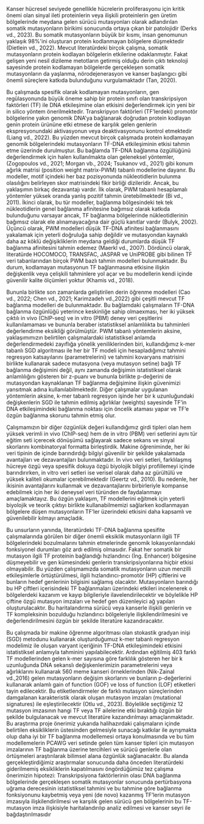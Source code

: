 Kanser hücresel seviyede genellikle hücrelerin proliferasyonu için kritik önemi olan sinyal ileti proteinlerin veya ilişkili proteinlerin gen üretim bölgelerinde meydana gelen sürücü mutasyonları olarak adlandırılan somatik mutasyonların birikimi sonucunda ortaya çıkan bir patolojidir (Derks vd., 2023). Bu somatik mutasyonların büyük bir kısmı, insan genomunun yaklaşık 98%'ini oluşturan protein kodlanmayan bölgelere düşmektedir (Dietlein vd., 2022). Mevcut literatürdeki birçok çalışma, somatik mutasyonların protein kodlayan bölgelerin etkilerine odaklanmıştır. Fakat gelişen yeni nesil dizileme metotların getirmiş olduğu derin çıktı teknoloji sayesinde protein kodlamayan bölgelerde gerçekleşen somatik mutasyonların da yaşlanma, nörodejenerasyon ve kanser başlangıcı gibi önemli süreçlere katkıda bulunduğunu vurgulamaktadır (Tan, 2020).

Bu çalışmada spesifik olarak kodlamayan mutasyonların, gen regülasyonunda büyük öneme sahip bir protein sınıfı olan transkripsiyon faktörleri (TF) ile DNA etkileşimine olan etkisini değerlendirmek için yeni bir in silico yöntem önerilmektedir. Transkripyon faktörleri (TF’lerdeki) promotör bölgelerine yakın genomik DNA’ya bağlanarak doğrudan protein kodlayan genin protein ürününe etki etmese de karşılık gelen genlerin ekspresyonundaki aktivasyonun veya deaktivasyonunu kontrol etmektedir (Liang vd., 2022). Bu yüzden mevcut birçok çalışmada protein kodlamayan genomik bölgelerindeki mutasyonların TF-DNA etkileşiminin etkisi tahmin etme üzerinde durulmuştur. Bu bağlamda TF-DNA bağlanma özgüllüğünü değerlendirmek için halen kullanılmakta olan geleneksel yöntemler, (Zogopoulos vd., 2021; Morgan vb., 2024; Tsukanov vd., 2021) gibi konum ağırlık matrisi (position weight matrix-PWM) tabanlı modellerine dayanır. Bu modeller, motif içindeki her baz pozisyonunda nükleotidlerin bulunma olasılığını belirleyen skor matrisindeki fikir birliği dizileridir. Ancak, bu yaklaşımın birkaç dezavantajı vardır. İlk olarak, PWM tabanlı hesaplamalı yöntemler yüksek oranda yanlış pozitif tahmin üretebilmektedir (Bi vd., 2011). İkinci olarak, bu tür modeller, bağlanma bölgesindeki tek tek nükleotidlerin genel bağlanma afinitesine bağımsız olarak katkıda bulunduğunu varsayar ancak, TF bağlanma bölgelerinde nükleotidlerinin bağımsız olarak ele alınamayacağına dair güçlü kanıtlar vardır (Bulyk, 2002). Üçüncü olarak, PWM modelleri düşük TF-DNA afinitesi bağlanmasını yakalamak için yeterli doğruluğa sahip değildir ve mutasyondan kaynaklı daha az köklü değişikliklerin meydana geldiği durumlarda düşük TF bağlanma afinitesini tahmin edemez (Maerkl vd., 2007). Dördüncü olarak, literatürde HOCOMOCO, TRANSFAC, JASPAR ve UniPROBE gibi bilinen TF veri tabanlarından birçok PWM bazlı tahmin modelleri bulunmaktadır. Bu durum, kodlamayan mutasyonun TF bağlanmasına etkisine ilişkin değişkenlik veya çelişkili tahminlere yol açar ve bu modellerin kendi içinde güvenilir kalite ölçümleri yoktur (Khamis vd., 2018).

Bununla birlikte son zamanlarda geliştirilen derin öğrenme modelleri (Cao vd., 2022; Chen vd., 2021; Karimzadeh vd.,2022) gibi çeşitli mevcut TF bağlanma modelleri de bulunmaktadır. Bu bağlamdaki çalışmaların TF-DNA bağlanma özgünlüğü yeterince keskinliğe sahip olmaexması, her iki yüksek çıktılı in vivo (ChIP-seq) ve in vitro (PBM) deney veri çeşitlerini kullanılamaması ve bununla beraber istatistiksel anlamlılıkta bu tahminleri değerlendirme eksikliği görülmüştür. PWM tabanlı yöntemlerin aksine, yaklaşımımızın belirtilen çalışmalardaki istatistiksel anlamda değerlendirmedeki zayıflığa yönelik yeniliklerinden biri, kullandığımız k-mer tabanlı SGD algoritması ile her bir TF modeli için hesapladığımız tahmini regresyon katsayılarını (parametrelerini) ve tahmini kovaryans matrisini birlikte kullanarak sadece mutasyona (veya mutasyon setine) bağlı TF bağlanma değişimini değil, aynı zamanda değişimin istatistiksel olarak anlamlılığını gösteren bir z-puanı ve bununla birlikte p-değerini de mutasyondan kaynaklanan TF bağlanma değişimine ilişkin güvenimizi yansıtmak adına kullanılabilmektedir. Diğer çalışmalar uygulanan yöntemlerin aksine, k-mer tabanlı regresyon işinde her bir k uzunluğundaki değişkenlerin SGD ile tahmin edilmiş ağırlıklar (weights) sayesinde TF’in DNA etkileşimindeki bağlanma noktası için öncelik ataması yapar ve TF’e özgün bağlanma skorunu tahmin etmiş olur.

Çalışmamızın bir diğer özgünlük değeri kullandığımız girdi tipleri olan hem yüksek verimli in vivo (ChIP-seq) hem de in vitro (PBM) veri setlerini aynı tür eğitim seti içerecek dönüşümü sağlayarak sadece sekans ve sinyal skorlarını kombinatoryal formatta birleştirdik. Makine öğreniminde, her iki veri tipinin de içinde barındırdığı bilgiyi güvenilir bir şekilde yakalamada avantajları ve dezavantajları bulunmaktadır. In vivo veri setleri, farklılaşmış hücreye özgü veya spesifik dokuya özgü biyolojik bilgiyi profillemeyi içinde barındırırken, in vitro veri setleri ise verisel olarak daha az gürültülü ve yüksek kaliteli okumalar içerebilmektedir (Geertz vd., 2010). Bu nedenle, her ikisinin avantajlarını kullanmak ve dezavantajlarını birbirleriyle kompanse edebilmek için her iki deneysel veri türünden de faydalanmayı amaçlamaktayız. Bu özgün yaklaşım, TF modellerini eğitmek için yeterli biyolojik ve teorik çıktıyı birlikte kullanabilmemizi sağlarken kodlanmayan bölgelere düşen mutasyonların TF’ler üzerindeki etkisini daha kapsamlı ve güvenilebilir kılmayı amaçladık.

Bu unsurların yanında, literatürdeki TF-DNA bağlanma spesifite çalışmalarında görülen bir diğer önemli eksiklik mutasyonların ilgili TF bölgelerindeki bozulmalarını tahmin etmelerinde genomik lokasyonlarındaki fonksiyonel durumları göz ardı edilmiş olmasıdır. Fakat her somatik bir mutasyon ilgili TF proteinin bağlandığı hızlandırıcı (İng. Enhancer) bölgesine düşmeyebilir ve gen kümesindeki genlerin transkripsiyonlarına hiçbir etkisi olmayabilir. Bu yüzden çalışmamızda somatik mutasyonların uzun menzilli etkileşimlerle örtüştürülmesi, ilgili hızlandırıcı-promotör (HP) çiftlerini ve bunların hedef genlerinin bilgisini sağlamış olacaktır. Mutasyonların barındığı bu HP çiftleri içerisindeki TF bağlanmaları üzerindeki etkileri incelenerek o bölgelerdeki kazanım ve kayıp bilgileriyle ilavelendirilecektir ve böylelikle HP çiftine özgü mutasyon imzaları ve hedef gen düzenleyici ağ yapıları oluşturulacaktır. Bu haritalandırma sürücü veya kanserle ilişkili genlerin ve TF kompleksinin bozulduğu hızlandırıcı bölgeleriyle ilişkilendirilmesini ve değerlendirilmesini özgün bir şekilde literatüre kazandıracaktır.

Bu çalışmada bir makine öğrenme algoritması olan stokastik gradyan inişi (SGD) metodunu kullanarak oluşturduğumuz k-mer tabanlı regresyon modelimiz ile oluşan varyant içeriğinin TF-DNA etkileşimindeki etkisini istatistiksel anlamıyla tahminini yapılabilecektir. Ardından eğitilmiş 403 farklı TF modellerinden gelen k-mer sayısına göre farklılık gösteren her bir k uzunluğunda DNA sekanslı değişkenlerimizin parametrelerini veya ağırlıklarını kullanarak 560 meme kanseri örneklerinden (Nik-Zainal vd.,2016) gelen mutasyonların değişim skorlarını ve bunların p-değerlerini kullanarak anlamlı gain of function (GOF) ve loss of function (LOF) etiketleri tayin edilecektir. Bu etiketlendirmeler de farklı mutasyon süreçlerinden damgalanan karakteristik olarak oluşan mutasyon imzaları (mutational signatures) ile eşleştirilecektir (Otlu vd., 2023). Böylelikle seçtiğimiz 12 mutasyon imzasının hangi TF veya TF ailelerine etki bıraktığı özgün bir şekilde bulgulanacak ve mevcut literatüre kazandırılmayı amaçlanmaktadır. Bu araştırma proje önerimiz yukarıda halihazırdaki çalışmaların içinde belirtilen eksikliklerin üstesinden gelmesiyle sunacağı katkılar ile ayrışmakta olup daha iyi bir TF bağlanma modellemesi ortaya konulmasında ve bu tüm modellemelerin PCAWG veri setinde gelen tüm kanser tipleri için mutasyon imzalarının TF bağlanma üzerine tercihleri ve sürücü genlerle olan örtüşmeleri araştırılarak bilimsel alana özgünlük sağlanacaktır. Bu alanda gerçekleştirdiğimiz araştırmalar sonucunda daha önceden literatürdeki giderilmemiş eksikliklerin kapatılmasını öngördüğümüz tez çalışma önerimizin hipotezi: Transkripsiyona faktörlerinin olası DNA bağlanma bölgelerinde gerçekleşen somatik mutasyonlar sonucunda pertürbasyona uğrama derecesinin istatistiksel tahmini ve bu tahmine göre bağlanma fonksiyonunu kaybetmiş veya yeni (de novo) kazanmış TF’lerin mutasyon imzasıyla ilişkilendirilmesi ve karşılık gelen sürücü gen bölgelerinin bu TF-mutasyon imza ilişkisiyle haritalandırılıp analiz edilmesi ve kanser seyri ile bağdaştırılmasıdır